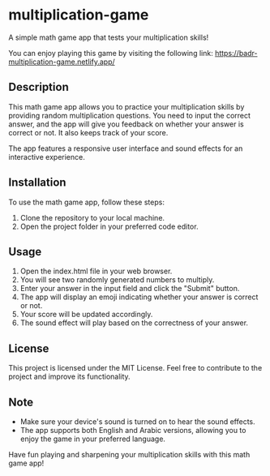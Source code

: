 # multiplication-game

A simple math game app that tests your multiplication skills!

You can enjoy playing this game by visiting the following link: https://badr-multiplication-game.netlify.app/


## Description
This math game app allows you to practice your multiplication skills by providing random multiplication questions. You need to input the correct answer, and the app will give you feedback on whether your answer is correct or not. It also keeps track of your score.

The app features a responsive user interface and sound effects for an interactive experience.

## Installation
To use the math game app, follow these steps:

1. Clone the repository to your local machine.
2. Open the project folder in your preferred code editor.

## Usage
1. Open the index.html file in your web browser.
2. You will see two randomly generated numbers to multiply.
3. Enter your answer in the input field and click the "Submit" button.
4. The app will display an emoji indicating whether your answer is correct or not.
5. Your score will be updated accordingly.
6. The sound effect will play based on the correctness of your answer.

## License
This project is licensed under the MIT License.
Feel free to contribute to the project and improve its functionality.


## Note
- Make sure your device's sound is turned on to hear the sound effects.
- The app supports both English and Arabic versions, allowing you to enjoy the game in your preferred language.

Have fun playing and sharpening your multiplication skills with this math game app!

